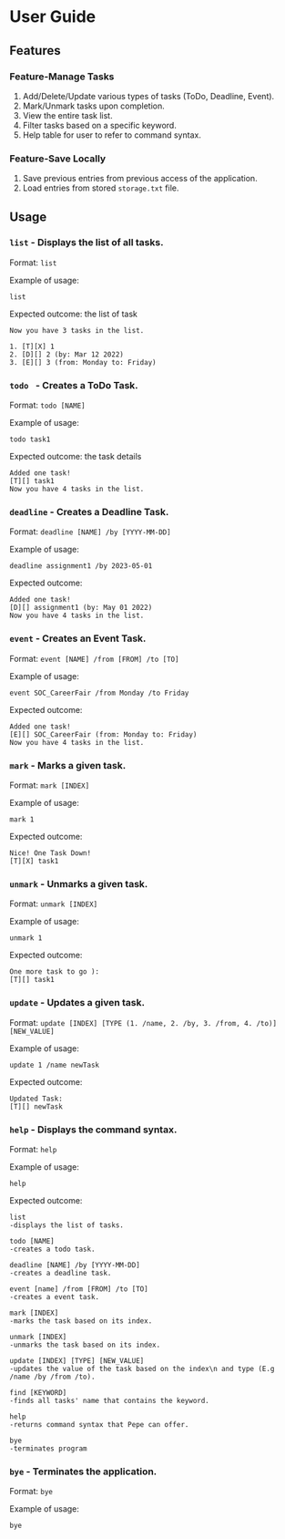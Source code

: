 # User Guide

## Features 

### Feature-Manage Tasks

1. Add/Delete/Update various types of tasks (ToDo, Deadline, Event).
2. Mark/Unmark tasks upon completion.
3. View the entire task list.
4. Filter tasks based on a specific keyword.
5. Help table for user to refer to command syntax.

### Feature-Save Locally
1. Save previous entries from previous access of the application.
2. Load entries from stored ```storage.txt``` file.

## Usage

### `list` - Displays the list of all tasks.

Format: `list`

Example of usage: 

`list`

Expected outcome: the list of task

```
Now you have 3 tasks in the list.

1. [T][X] 1
2. [D][] 2 (by: Mar 12 2022)
3. [E][] 3 (from: Monday to: Friday)

```

### `todo ` - Creates a ToDo Task.

Format: `todo [NAME]`

Example of usage: 

`todo task1`

Expected outcome: the task details

```
Added one task! 
[T][] task1
Now you have 4 tasks in the list.
```

### `deadline` - Creates a Deadline Task.

Format: `deadline [NAME] /by [YYYY-MM-DD]`

Example of usage: 

`deadline assignment1 /by 2023-05-01`

Expected outcome:

```
Added one task! 
[D][] assignment1 (by: May 01 2022)
Now you have 4 tasks in the list.
```

### `event` - Creates an Event Task.

Format: `event [NAME] /from [FROM] /to [TO]`

Example of usage: 

`event SOC_CareerFair /from Monday /to Friday`

Expected outcome:

```
Added one task! 
[E][] SOC_CareerFair (from: Monday to: Friday)
Now you have 4 tasks in the list.
```

### `mark` - Marks a given task.

Format: `mark [INDEX]`

Example of usage: 

`mark 1`

Expected outcome:

```
Nice! One Task Down!
[T][X] task1
```

### `unmark` - Unmarks a given task.

Format: `unmark [INDEX]`

Example of usage: 

`unmark 1`

Expected outcome:

```
One more task to go ):
[T][] task1
```

### `update` - Updates a given task.

Format: `update [INDEX] [TYPE (1. /name, 2. /by, 3. /from, 4. /to)] [NEW_VALUE]`

Example of usage: 

`update 1 /name newTask`

Expected outcome:

```
Updated Task:
[T][] newTask
```

### `help` - Displays the command syntax.

Format: `help`

Example of usage: 

`help`

Expected outcome:

```
list 
-displays the list of tasks.

todo [NAME]
-creates a todo task.

deadline [NAME] /by [YYYY-MM-DD]
-creates a deadline task.

event [name] /from [FROM] /to [TO]
-creates a event task.

mark [INDEX]
-marks the task based on its index.

unmark [INDEX]
-unmarks the task based on its index.

update [INDEX] [TYPE] [NEW_VALUE]
-updates the value of the task based on the index\n and type (E.g /name /by /from /to).

find [KEYWORD]
-finds all tasks' name that contains the keyword.

help
-returns command syntax that Pepe can offer.

bye
-terminates program
```
### `bye` - Terminates the application.

Format: `bye`

Example of usage: 

`bye`


